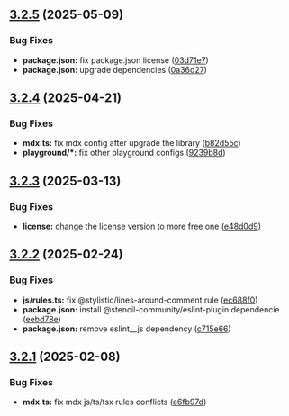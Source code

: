 ## [3.2.5](https://github.com/santi020k/eslint-config-santi020k/compare/v3.2.4...v3.2.5) (2025-05-09)


### Bug Fixes

* **package.json:** fix package.json license ([03d71e7](https://github.com/santi020k/eslint-config-santi020k/commit/03d71e7faaa68f9e39a4beadb4a94445375f660c))
* **package.json:** upgrade dependencies ([0a36d27](https://github.com/santi020k/eslint-config-santi020k/commit/0a36d2795bcc368e6d08e0438f2500a70432f78c))



## [3.2.4](https://github.com/santi020k/eslint-config-santi020k/compare/v3.2.3...v3.2.4) (2025-04-21)


### Bug Fixes

* **mdx.ts:** fix mdx config after upgrade the library ([b82d55c](https://github.com/santi020k/eslint-config-santi020k/commit/b82d55cc1e66a2f2670b1d4ece946460a45d65fd))
* **playground/*:** fix other playground configs ([9239b8d](https://github.com/santi020k/eslint-config-santi020k/commit/9239b8de691b41827a954750e417c8ce50e359f7))



## [3.2.3](https://github.com/santi020k/eslint-config-santi020k/compare/v3.2.2...v3.2.3) (2025-03-13)


### Bug Fixes

* **license:** change the license version to more free one ([e48d0d9](https://github.com/santi020k/eslint-config-santi020k/commit/e48d0d9d24b12dac6f6cc5f29569c6cc2a9579b6))



## [3.2.2](https://github.com/santi020k/eslint-config-santi020k/compare/v3.2.1...v3.2.2) (2025-02-24)


### Bug Fixes

* **js/rules.ts:** fix @stylistic/lines-around-comment rule ([ec688f0](https://github.com/santi020k/eslint-config-santi020k/commit/ec688f046604b7af221a7396d84ff8c9f28e6206))
* **package.json:** install @stencil-community/eslint-plugin dependencie ([eebd78e](https://github.com/santi020k/eslint-config-santi020k/commit/eebd78e8265b6ed8f741116384b1d6d2e3740331))
* **package.json:** remove eslint__js dependency ([c715e66](https://github.com/santi020k/eslint-config-santi020k/commit/c715e6602ab9bbe9acca77293363a7a4b4d8aee4))



## [3.2.1](https://github.com/santi020k/eslint-config-santi020k/compare/v3.2.0...v3.2.1) (2025-02-08)


### Bug Fixes

* **mdx.ts:** fix mdx js/ts/tsx rules conflicts ([e6fb97d](https://github.com/santi020k/eslint-config-santi020k/commit/e6fb97d655e22a0f8b5c0ffe85cbffbf0ab77f09))



